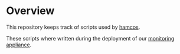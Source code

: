 # Overview

This repository keeps track of scripts used by [hamcos](http://www.hamcos.de).

These scripts where written during the deployment of our [monitoring appliance](http://www.hamcos.de/monitoring).
